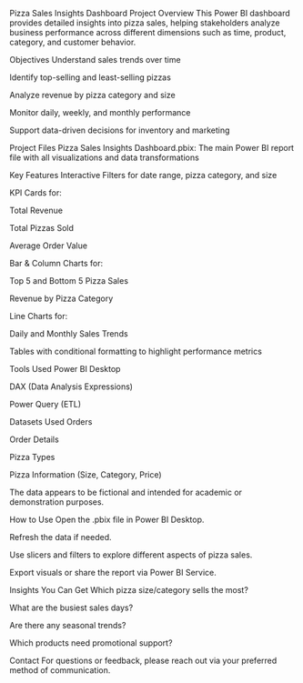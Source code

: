 Pizza Sales Insights Dashboard
Project Overview
This Power BI dashboard provides detailed insights into pizza sales, helping stakeholders analyze business performance across different dimensions such as time, product, category, and customer behavior.

Objectives
Understand sales trends over time

Identify top-selling and least-selling pizzas

Analyze revenue by pizza category and size

Monitor daily, weekly, and monthly performance

Support data-driven decisions for inventory and marketing

 Project Files
Pizza Sales Insights Dashboard.pbix: The main Power BI report file with all visualizations and data transformations

Key Features
Interactive Filters for date range, pizza category, and size

KPI Cards for:

Total Revenue

Total Pizzas Sold

Average Order Value

Bar & Column Charts for:

Top 5 and Bottom 5 Pizza Sales

Revenue by Pizza Category

Line Charts for:

Daily and Monthly Sales Trends

Tables with conditional formatting to highlight performance metrics

 Tools Used
Power BI Desktop

DAX (Data Analysis Expressions)

Power Query (ETL)

 Datasets Used
Orders

Order Details

Pizza Types

Pizza Information (Size, Category, Price)

The data appears to be fictional and intended for academic or demonstration purposes.

 How to Use
Open the .pbix file in Power BI Desktop.

Refresh the data if needed.

Use slicers and filters to explore different aspects of pizza sales.

Export visuals or share the report via Power BI Service.

 Insights You Can Get
Which pizza size/category sells the most?

What are the busiest sales days?

Are there any seasonal trends?

Which products need promotional support?

 Contact
For questions or feedback, please reach out via your preferred method of communication.

